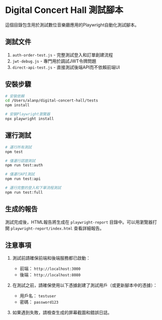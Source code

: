 # Digital Concert Hall 測試腳本

這個目錄包含用於測試數位音樂廳應用的Playwright自動化測試腳本。

## 測試文件

1. `auth-order-test.js` - 完整測試登入和訂單創建流程
2. `jwt-debug.js` - 專門用於調試JWT令牌問題
3. `direct-api-test.js` - 直接測試後端API而不依賴前端UI

## 安裝步驟

```bash
# 安裝依賴
cd /Users/alanp/digital-concert-hall/tests
npm install

# 安裝Playwright瀏覽器
npx playwright install
```

## 運行測試

```bash
# 運行所有測試
npm test

# 僅運行認證測試
npm run test:auth

# 僅運行API測試
npm run test:api

# 運行完整的登入和下單流程測試
npm run test:full
```

## 生成的報告

測試完成後，HTML報告將生成在 `playwright-report` 目錄中。可以用瀏覽器打開 `playwright-report/index.html` 查看詳細報告。

## 注意事項

1. 測試前請確保前端和後端服務都已啟動：
   - 前端： `http://localhost:3000`
   - 後端： `http://localhost:8080`

2. 在測試之前，請確保使用以下憑據創建了測試用戶（或更新腳本中的憑據）：
   - 用戶名： `testuser`
   - 密碼： `password123`

3. 如果遇到失敗，請檢查生成的屏幕截圖和錯誤日誌。
